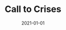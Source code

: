 ---
title: Call to Crises
description: Brief description of this section
cover: crises.jpg
date: 2021-01-01
---